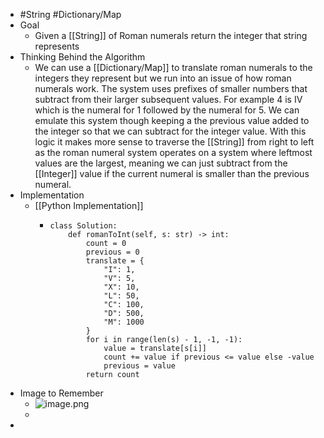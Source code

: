 - #String #Dictionary/Map
- Goal
	- Given a [[String]] of Roman numerals return the integer that string represents
- Thinking Behind the Algorithm
	- We can use a [[Dictionary/Map]] to translate roman numerals to the integers they represent but we run into an issue of how roman numerals work. The system uses prefixes of smaller numbers that subtract from their larger subsequent values. For example 4 is IV which is the numeral for 1 followed by the numeral for 5. We can emulate this system though keeping a the previous value added to the integer so that we can subtract for the integer value. With this logic it makes more sense to traverse the [[String]] from right to left as the roman numeral system operates on a system where leftmost values are the largest, meaning we can just subtract from the [[Integer]] value if the current numeral is smaller than the previous numeral.
- Implementation
	- [[Python Implementation]]
		- ```
		  class Solution:
		      def romanToInt(self, s: str) -> int:
		          count = 0
		          previous = 0
		          translate = {
		              "I": 1, 
		              "V": 5, 
		              "X": 10, 
		              "L": 50,
		              "C": 100,
		              "D": 500,
		              "M": 1000
		          }
		          for i in range(len(s) - 1, -1, -1):
		              value = translate[s[i]]
		              count += value if previous <= value else -value
		              previous = value
		          return count
		  ```
- Image to Remember
	- ![image.png](../assets/image_1757176451708_0.png)
	-
-